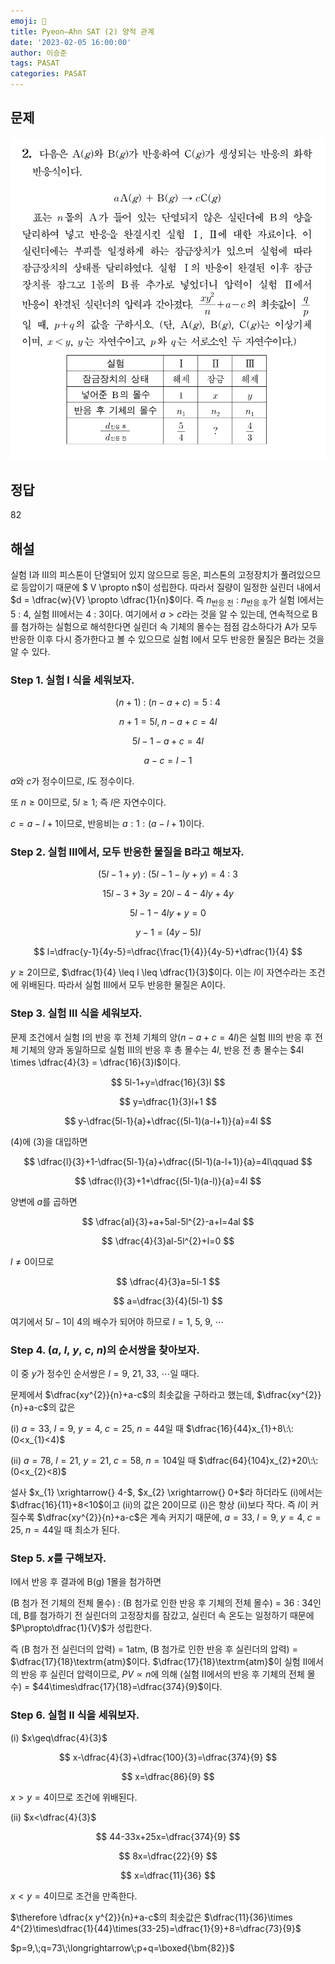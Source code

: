 ```yaml
---
emoji: 📝
title: Pyeon–Ahn SAT (2) 양적 관계
date: '2023-02-05 16:00:00'
author: 이승준
tags: PASAT
categories: PASAT
---
```


## 문제
![Q2.svg](Q2.svg)

## 정답
82

## 해설
실험 I과 III의 피스톤이 단열되어 있지 않으므로 등온, 피스톤의 고정장치가 풀려있으므로 등압이기 때문에 $ V \propto n$이 성립한다. 따라서 질량이 일정한 실린더 내에서 $d = \dfrac{w}{V} \propto \dfrac{1}{n}$이다. 즉 $n_{\textrm{반응 전}}\::\:n_{\textrm{반응 후}}$가 실험 I에서는 $5\::\:4$, 실험 III에서는 $4\::\:3$이다. 여기에서 $a>c$라는 것을 알 수 있는데, 연속적으로 B를 첨가하는 실험으로 해석한다면 실린더 속 기체의 몰수는 점점 감소하다가 A가 모두 반응한 이후 다시 증가한다고 볼 수 있으므로 실험 I에서 모두 반응한 물질은 B라는 것을 알 수 있다.

### Step 1. 실험 I 식을 세워보자.

$$
(n+1)\::\:(n-a+c)=5\::\:4
$$

$$
n+1=5l,\;n-a+c=4l
$$

$$
5l-1-a+c=4l
$$

$$
a-c=l-1
$$

$a$와 $c$가 정수이므로, $l$도 정수이다.

또 $n \geq 0$이므로, $5l \geq 1$; 즉 $l$은 자연수이다.

$c=a-l+1$이므로, 반응비는 $a:1:(a-l+1)$이다.


### Step 2. 실험 III에서, 모두 반응한 물질을 B라고 해보자.

$$
(5l-1+y)\::\:(5l-1-ly+y)=4\::\:3
$$

$$
15l-3+3y=20l-4-4ly+4y
$$

$$
5l-1-4ly+y=0
$$

$$
y-1=(4y-5)l
$$

$$
l=\dfrac{y-1}{4y-5}=\dfrac{\frac{1}{4}}{4y-5}+\dfrac{1}{4}
$$


$y \geq 2$이므로, $\dfrac{1}{4} \leq l \leq \dfrac{1}{3}$이다. 이는 $l$이 자연수라는 조건에 위배된다. 따라서 실험 III에서 모두 반응한 물질은 A이다.

### Step 3. 실험 III 식을 세워보자.

문제 조건에서 실험 I의 반응 후 전체 기체의 양($n-a+c=4l$)은 실험 III의 반응 후 전체 기체의 양과 동일하므로 실험 III의 반응 후 총 몰수는 $4l$, 반응 전 총 몰수는 $4l \times \dfrac{4}{3} = \dfrac{16}{3}l$이다.

$$
5l-1+y=\dfrac{16}{3}l
$$

$$
y=\dfrac{1}{3}l+1
$$

$$
y-\dfrac{5l-1}{a}+\dfrac{(5l-1)(a-l+1)}{a}=4l
$$

(4)에 (3)을 대입하면

$$
\dfrac{l}{3}+1-\dfrac{5l-1}{a}+\dfrac{(5l-1)(a-l+1)}{a}=4l\qquad
$$

$$
\dfrac{l}{3}+1+\dfrac{(5l-1)(a-l)}{a}=4l
$$

양변에 $a$를 곱하면

$$
\dfrac{al}{3}+a+5al-5l^{2}-a+l=4al
$$

$$
\dfrac{4}{3}al-5l^{2}+l=0
$$

$l \neq 0$이므로

$$
\dfrac{4}{3}a=5l-1
$$

$$
a=\dfrac{3}{4}(5l-1)
$$

여기에서 $5l-1$이 4의 배수가 되어야 하므로 $l=1,\:5,\:9,\:\cdots$


### Step 4. $(a,\:l,\:y,\:c,\:n)$의 순서쌍을 찾아보자.

이 중 $y$가 정수인 순서쌍은 $l=9,\:21,\;33, \:\cdots$일 때다.

문제에서 $\dfrac{xy^{2}}{n}+a-c$의 최솟값을 구하라고 했는데, $\dfrac{xy^{2}}{n}+a-c$의 값은

(i) $a=33,\:l=9,\:y=4,\:c=25,\:n=44$일 때 $\dfrac{16}{44}x_{1}+8\:\:(0<x_{1}<4)$

(ii) $a=78,\:l=21,\:y=21,\:c=58,\:n=104$일 때 $\dfrac{64}{104}x_{2}+20\:\:(0<x_{2}<8)$

설사 $x_{1} \xrightarrow{} 4-$, $x_{2} \xrightarrow{} 0+$라 하더라도 (i)에서는 $\dfrac{16}{11}+8<10$이고 (ii)의 값은 20이므로 (i)은 항상 (ii)보다 작다. 즉 $l$이 커질수록 $\dfrac{xy^{2}}{n}+a-c$은 계속 커지기 때문에, $a=33,\;l=9,\;y=4,\;c=25,\;n=44$일 때 최소가 된다.

### Step 5. $x$를 구해보자.

I에서 반응 후 결과에 B(g) $1$몰을 첨가하면


(B 첨가 전 기체의 전체 몰수) : (B 첨가로 인한 반응 후 기체의 전체 몰수) = $36\::\:34$인데,
B를 첨가하기 전 실린더의 고정장치를 잠갔고, 실린더 속 온도는 일정하기 때문에 $P\propto\dfrac{1}{V}$가 성립한다.

즉 (B 첨가 전 실린더의 압력) = $1\textrm{atm}$, (B 첨가로 인한 반응 후 실린더의 압력) = $\dfrac{17}{18}\textrm{atm}$이다. $\dfrac{17}{18}\textrm{atm}$이 실험 II에서의 반응 후 실린더 압력이므로, $PV\propto n$에 의해 (실험 II에서의 반응 후 기체의 전체 몰수) = $44\times\dfrac{17}{18}=\dfrac{374}{9}$이다.

### Step 6. 실험 II 식을 세워보자.

(i) $x\geq\dfrac{4}{3}$


$$
x-\dfrac{4}{3}+\dfrac{100}{3}=\dfrac{374}{9}
$$

$$
x=\dfrac{86}{9}
$$

$x>y=4$이므로 조건에 위배된다.

(ii) $x<\dfrac{4}{3}$

$$
44-33x+25x=\dfrac{374}{9}
$$

$$
8x=\dfrac{22}{9}
$$

$$
x=\dfrac{11}{36}
$$

$x<y=4$이므로 조건을 만족한다.

$\therefore \dfrac{x y^{2}}{n}+a-c$의 최솟값은 $\dfrac{11}{36}\times 4^{2}\times\dfrac{1}{44}\times(33-25)=\dfrac{1}{9}+8=\dfrac{73}{9}$

$p=9,\;q=73\;\longrightarrow\;p+q=\boxed{\bm{82}}$

```toc
```